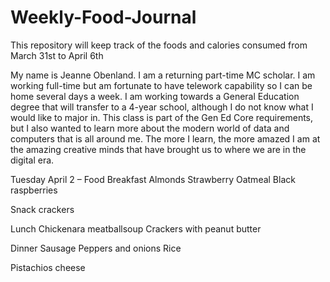 # Weekly-Food-Journal
This repository will keep track of the foods and calories consumed from March 31st to April 6th

My name is Jeanne Obenland.  I am a returning part-time MC scholar.  I am working full-time but am fortunate to have telework capability so I can be home several days a week.  I am working towards a General Education degree that will transfer to a 4-year school, although I do not know what I would like to major in.  This class is part of the Gen Ed Core requirements, but I also wanted to learn more about the modern world of data and computers that is all around me.  The more I learn, the more amazed I am at the amazing creative minds that have brought us to where we are in the digital era.  


Tuesday April 2 – Food
Breakfast
Almonds
Strawberry Oatmeal
Black raspberries

Snack
crackers

Lunch 
Chickenara meatballsoup
Crackers with peanut butter

Dinner
Sausage
Peppers and onions
Rice

Pistachios
cheese
